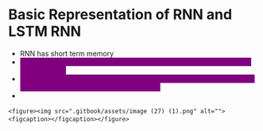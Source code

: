 # Basic Representation of RNN and LSTM RNN

* RNN has short term memory
* <mark style="color:purple;background-color:purple;">**In LSTM we are also adding a long term memory along with the short term memory**</mark>
* <mark style="color:purple;background-color:purple;">**Responsibility of long term memory is to add what context is required and remove context which is not required**</mark>
*

    <figure><img src=".gitbook/assets/image (27) (1).png" alt=""><figcaption></figcaption></figure>
